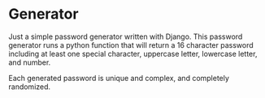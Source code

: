 # Generator
Just a simple password generator written with Django. This password generator runs a python function that will return a 16 character password including at least one special character, uppercase letter, lowercase letter, and number.

Each generated password is unique and complex, and completely randomized.
